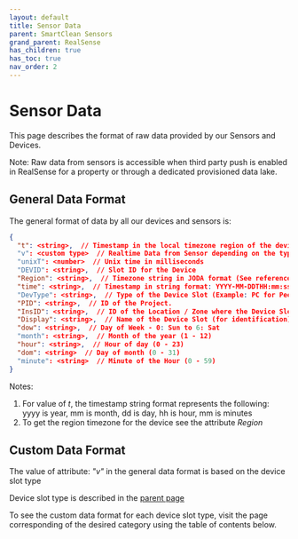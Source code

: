 ```yaml
---
layout: default
title: Sensor Data
parent: SmartClean Sensors
grand_parent: RealSense
has_children: true
has_toc: true
nav_order: 2
---
```


# Sensor Data
This page describes the format of raw data provided by our Sensors and Devices.

Note:
Raw data from sensors is accessible when third party push is enabled 
in RealSense for a property or through a dedicated provisioned data lake.


## General Data Format
The general format of data by all our devices and sensors is:
```json
{
  "t": <string>,  // Timestamp in the local timezone region of the device (string format: yyyymmddhhmmss)
  "v": <custom type>  // Realtime Data from Sensor depending on the type of the Sensor
  "unixT": <number>  // Unix time in milliseconds
  "DEVID": <string>,  // Slot ID for the Device
  "Region": <string>,  // Timezone string in JODA format (See reference at bottom of page)
  "time": <string>,  // Timestamp in string format: YYYY-MM-DDTHH:mm:ss+offset
  "DevType": <string>,  // Type of the Device Slot (Example: PC for People Counter, FD for feedback etc).
  "PID": <string>,  // ID of the Project.
  "InsID": <string>,  // ID of the Location / Zone where the Device Slot is located.
  "Display": <string>,  // Name of the Device Slot (for identification)
  "dow": <string>,  // Day of Week - 0: Sun to 6: Sat
  "month": <string>,  // Month of the year (1 - 12)
  "hour": <string>,  // Hour of day (0 - 23)
  "dom": <string>  // Day of month (0 - 31)
  "minute": <string>  // Minute of the Hour (0 - 59)
}
```
Notes:
1. For value of *t*, the timestamp string format represents the following:
yyyy is year, mm is month, dd is day, hh is hour, mm is minutes
2. To get the region timezone for the device see the attribute *Region*


## Custom Data Format
The value of attribute: *"v"* in the general data format is based on the device slot type

Device slot type is described in the [parent page](/realsense_sensors.html)

To see the custom data format for each device slot type, visit 
the page corresponding of the desired category using the table of contents below.


